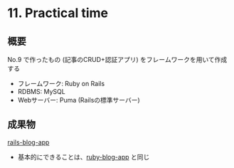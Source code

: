 # 11. Practical time

## 概要

No.9 で作ったもの (記事のCRUD+認証アプリ) をフレームワークを用いて作成する

- フレームワーク: Ruby on Rails
- RDBMS: MySQL
- Webサーバー: Puma (Railsの標準サーバー)

## 成果物

[rails-blog-app](https://github.com/kazu-horie/rails-blog-app)

- 基本的にできることは、[ruby-blog-app](https://github.com/kazu-horie/ruby-blog-app) と同じ
